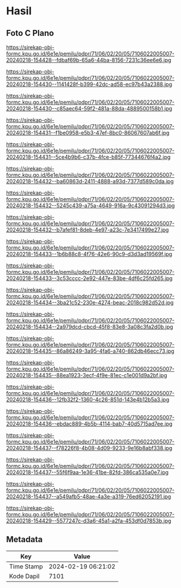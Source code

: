 # Hasil

## Foto C Plano

https://sirekap-obj-formc.kpu.go.id/6e1e/pemilu/pdpr/71/06/02/20/05/7106022005007-20240218-154428--fdbaf69b-65a6-44ba-8156-7231c36ee6e6.jpg

https://sirekap-obj-formc.kpu.go.id/6e1e/pemilu/pdpr/71/06/02/20/05/7106022005007-20240218-154430--1141428f-b399-42dc-ad58-ec97b43a2388.jpg

https://sirekap-obj-formc.kpu.go.id/6e1e/pemilu/pdpr/71/06/02/20/05/7106022005007-20240218-154430--c85aec64-59f2-481a-88da-4889500158b1.jpg

https://sirekap-obj-formc.kpu.go.id/6e1e/pemilu/pdpr/71/06/02/20/05/7106022005007-20240218-154431--f1be0958-e5b3-47ef-8bc0-86067607ab6f.jpg

https://sirekap-obj-formc.kpu.go.id/6e1e/pemilu/pdpr/71/06/02/20/05/7106022005007-20240218-154431--5ce4b9b6-c37b-4fce-b85f-77344676f4a2.jpg

https://sirekap-obj-formc.kpu.go.id/6e1e/pemilu/pdpr/71/06/02/20/05/7106022005007-20240218-154432--ba60863d-2411-4888-a93d-7377d589c0da.jpg

https://sirekap-obj-formc.kpu.go.id/6e1e/pemilu/pdpr/71/06/02/20/05/7106022005007-20240218-154432--5245c439-a75a-4649-916a-9c43091294d3.jpg

https://sirekap-obj-formc.kpu.go.id/6e1e/pemilu/pdpr/71/06/02/20/05/7106022005007-20240218-154432--b7afef81-8deb-4e97-a23c-7e3417499e27.jpg

https://sirekap-obj-formc.kpu.go.id/6e1e/pemilu/pdpr/71/06/02/20/05/7106022005007-20240218-154433--1b6b88c8-4f76-42e6-90c9-d3d3ad19569f.jpg

https://sirekap-obj-formc.kpu.go.id/6e1e/pemilu/pdpr/71/06/02/20/05/7106022005007-20240218-154433--3c53cccc-2e92-447e-83be-4df6c25fd265.jpg

https://sirekap-obj-formc.kpu.go.id/6e1e/pemilu/pdpr/71/06/02/20/05/7106022005007-20240218-154434--3ba21c52-230e-4274-beac-2018c982d52d.jpg

https://sirekap-obj-formc.kpu.go.id/6e1e/pemilu/pdpr/71/06/02/20/05/7106022005007-20240218-154434--2a979dcd-cbcd-45f8-83e8-3a08c3fa2d0b.jpg

https://sirekap-obj-formc.kpu.go.id/6e1e/pemilu/pdpr/71/06/02/20/05/7106022005007-20240218-154435--86a86249-3a95-4fa6-a740-862db46ecc73.jpg

https://sirekap-obj-formc.kpu.go.id/6e1e/pemilu/pdpr/71/06/02/20/05/7106022005007-20240218-154435--88ea1923-3ecf-4f9e-81ec-c1e001d9a2bf.jpg

https://sirekap-obj-formc.kpu.go.id/6e1e/pemilu/pdpr/71/06/02/20/05/7106022005007-20240218-154436--12fb32f2-1360-4c26-851d-143e4b12b5a3.jpg

https://sirekap-obj-formc.kpu.go.id/6e1e/pemilu/pdpr/71/06/02/20/05/7106022005007-20240218-154436--ebdac889-4b5b-4114-bab7-40d5715ad7ee.jpg

https://sirekap-obj-formc.kpu.go.id/6e1e/pemilu/pdpr/71/06/02/20/05/7106022005007-20240218-154437--f78226f8-4b08-4d09-9233-9e16b8abf338.jpg

https://sirekap-obj-formc.kpu.go.id/6e1e/pemilu/pdpr/71/06/02/20/05/7106022005007-20240218-154437--55f6f9aa-1e36-41be-82fd-386ca535a0e7.jpg

https://sirekap-obj-formc.kpu.go.id/6e1e/pemilu/pdpr/71/06/02/20/05/7106022005007-20240218-154437--a549afb5-48ae-4a3e-a319-76ed62052191.jpg

https://sirekap-obj-formc.kpu.go.id/6e1e/pemilu/pdpr/71/06/02/20/05/7106022005007-20240218-154429--5577247c-d3a6-45a1-a2fa-453df0d7853b.jpg


## Metadata

| Key        | Value               |
| ---------- | ------------------- |
| Time Stamp | 2024-02-19 06:21:02 |
| Kode Dapil | 7101                |



